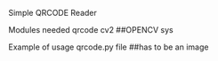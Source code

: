 Simple QRCODE Reader

Modules needed
qrcode
cv2 ##OPENCV
sys

Example of usage
qrcode.py file ##has to be an image
